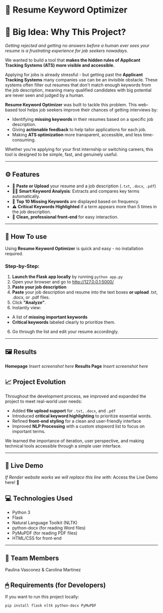 # 📃 Resume Keyword Optimizer

# 🎯 Big Idea: Why This Project?
*Getting rejected and getting no answers before a human ever sees your resume is a frustrating experience for job seekers nowadays.*

We wanted to build a tool that **makes the hidden rules of Applicant Tracking Systems (ATS) more visible and accessible.**

Applying for jobs is already stressful - but getting past the **Applicant Tracking Systems** many companies use can be an invisible obstacle. These systems often filter out resumes that don't match enough keywords from the job description, meaning many qualified candidates with big potential are never seen and judged by a human.

**Resume Keyword Optimizer** was built to tackle this problem. This web-based tool helps job seekers improve their chances of getting interviews by:

- Identifying **missing keywords** in their resumes based on a specific job description.
- Giving **actionable feedback** to help tailor applications for each job.
- Making **ATS optimization** more transparent, accessible, and less time-consuming.

Whether you're applying for your first internship or switching careers, this tool is designed to be simple, fast, and genuinely useful.

---

## ⚙ Features
- 📃 **Paste or Upload** your resume and a job description (`.txt`, `.docx`, `.pdf`)
- 🕵️‍♂️ **Smart Keyword Analysis**: Extracts and compares key terms automatically.
- 🔎 **Top 10 Missing Keywords** are displayed based on frequency.
- ⚠ **Critical Keywords Highlighted** if a term appears more than 5 times in the job description.
- 🌟 **Clean, professional front-end** for easy interaction.

---

## 🔧 How To use

Using **Resume Keyword Optimizer** is quick and easy - no installation required.

### Step-by-Step:
1. **Launch the Flask app locally** by running `python app.py`
2. Open your browser and go to http://127.0.0.1:5000/
2. **Paste your job description** 
3. **Paste** your job description and resume into the text boxes **or upload** .txt, .docx, or .pdf files.
4. Click **"Analyze"**.
5. Instantly view:
 - A list of **missing important keywords**
 - **Critical keywords** labeled clearly to prioritize them.
6. Go through the list and edit your resume accordingly.

---

## 🖼 Results
**Homepage**
*Insert screenshot here*
**Results Page**
*Insert screenshot here*

## 📈 Project Evolution
Throughout the development process, we improved and expanded the project to meet real-world user needs:
- Added **file upload support** for `.txt`, `.docx`, and `.pdf`
- Introduced **critical keyword highlighting** to prioritize essential words.
- Refined **front-end styling** for a clean and user-friendly interface
- Improved **NLP Processing** with a custom stopword list to focus on important terms.

We learned the importance of iteration, user perspective, and making technical tools accessible through a simple user interface.

---
## 📶 Live Demo
*If Render website works we will replace this line with:*
Access the Live Demo here! 🚀

## 💻 Technologies Used
- Python 3
- Flask
- Natural Language Toolkit (NLTK)
- python-docx (for reading Word files)
- PyMuPDF (for reading PDF files)
- HTML/CSS for front-end

--- 

## 👭 Team Members
Paulina Vasconez & Carolina Martinez

## 🖱 Requirements (for Developers)
If you want to run this project locally:

```bash
pip install flask nltk python-docx PyMuPDF


